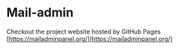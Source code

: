 # Mail-admin
Checkout the project website hosted by GitHub Pages
[https://mailadminpanel.org/](https://mailadminpanel.org/)
